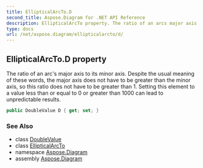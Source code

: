 ```yaml
---
title: EllipticalArcTo.D
second_title: Aspose.Diagram for .NET API Reference
description: EllipticalArcTo property. The ratio of an arcs major axis to its minor axis. Despite the usual meaning of these words the major axis does not have to be greater than the minor axis so this ratio does not have to be greater than 1. Setting this element to a value less than or equal to 0 or greater than 1000 can lead to unpredictable results
type: docs
url: /net/aspose.diagram/ellipticalarcto/d/
---
```

## EllipticalArcTo.D property

The ratio of an arc's major axis to its minor axis. Despite the usual meaning of these words, the major axis does not have to be greater than the minor axis, so this ratio does not have to be greater than 1. Setting this element to a value less than or equal to 0 or greater than 1000 can lead to unpredictable results.

```csharp
public DoubleValue D { get; set; }
```

### See Also

* class [DoubleValue](../../doublevalue/)
* class [EllipticalArcTo](../)
* namespace [Aspose.Diagram](../../ellipticalarcto/)
* assembly [Aspose.Diagram](../../../)


